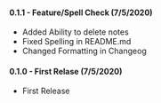 #### 0.1.1 - Feature/Spell Check (7/5/2020)

- Added Ability to delete notes
- Fixed Spelling in README.md
- Changed Formatting in Changeog

#### 0.1.0 - First Relase (7/5/2020)

- First Release
